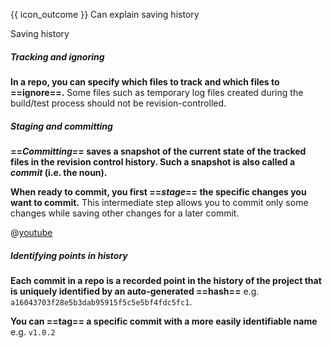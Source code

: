 <span id="prereqs"></span>

<span id="outcomes">{{ icon_outcome }} Can explain saving history</span>

<span id="title">Saving history</span>

<div id="body">

##### Tracking and ignoring

**In a repo, you can specify which files to track and which files to ==ignore==.** Some files such as temporary log files created during the build/test process should not be revision-controlled.

##### Staging and committing 

<tabs> 
  <tab header="{{ icon_text }}">

**==_Committing_== saves a snapshot of the current state of the tracked files in the revision control history. Such a snapshot is also called a _commit_ (i.e. the noun).**

**When ready to commit, you first ==_stage_== the specific changes you want to commit.** This intermediate step allows you to commit only some changes while saving other changes for a later commit.

  </tab>
  <tab header="{{ icon_video }}">

@[youtube](7exFDGHgQcw)

  </tab>
</tabs>

##### Identifying points in history

**Each commit in a repo is a recorded point in the history of the project that is uniquely identified by an auto-generated ==hash==** e.g. `a16043703f28e5b3dab95915f5c5e5bf4fdc5fc1`. 

**You can ==tag== a specific commit with a more easily identifiable name** e.g. `v1.0.2`

</div>

<div id="extras">
</div>
